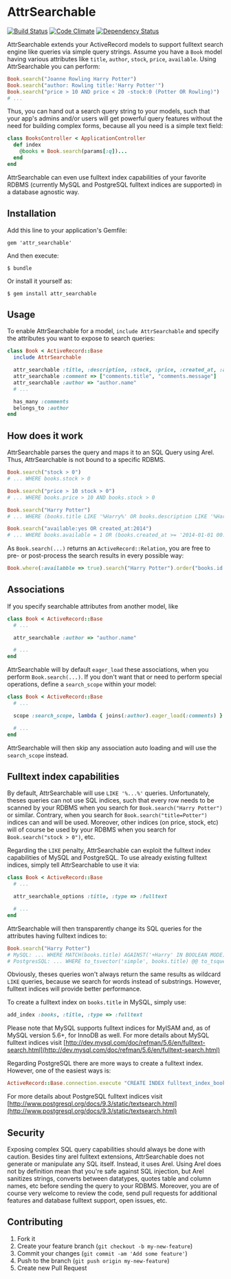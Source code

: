 # AttrSearchable

[![Build Status](https://secure.travis-ci.org/mrkamel/attr_searchable.png?branch=master)](http://travis-ci.org/mrkamel/attr_searchable)
[![Code Climate](https://codeclimate.com/github/mrkamel/attr_searchable.png)](https://codeclimate.com/github/mrkamel/attr_searchable)
[![Dependency Status](https://gemnasium.com/mrkamel/attr_searchable.png?travis)](https://gemnasium.com/mrkamel/attr_searchable)

AttrSearchable extends your ActiveRecord models to support fulltext search engine like queries
via simple query strings. Assume you have a `Book` model having various attributes like
`title`, `author`, `stock`, `price`, `available`. Using AttrSearchable you can perform:

```ruby
Book.search("Joanne Rowling Harry Potter")
Book.search("author: Rowling title:'Harry Potter'")
Book.search("price > 10 AND price < 20 -stock:0 (Potter OR Rowling)")
# ...
```

Thus, you can hand out a search query string to your models, such that your
app's admins and/or users will get powerful query features without the need for
building complex forms, because all you need is a simple text field:

```ruby
class BooksController < ApplicationController
  def index
    @books = Book.search(params[:q])...
  end
end
```

AttrSearchable can even use fulltext index capabilities of your favorite RDBMS
(currently MySQL and PostgreSQL fulltext indices are supported) in a database
agnostic way.

## Installation

Add this line to your application's Gemfile:

    gem 'attr_searchable'

And then execute:

    $ bundle

Or install it yourself as:

    $ gem install attr_searchable

## Usage

To enable AttrSearchable for a model, `include AttrSearchable` and specify the
attributes you want to expose to search queries:

```ruby
class Book < ActiveRecord::Base
  include AttrSearchable

  attr_searchable :title, :description, :stock, :price, :created_at, :available
  attr_searchable :comment => ["comments.title", "comments.message"]
  attr_searchable :author => "author.name"
  # ...

  has_many :comments
  belongs_to :author
end
```

## How does it work

AttrSearchable parses the query and maps it to an SQL Query using Arel.
Thus, AttrSearchable is not bound to a specific RDBMS.

```ruby
Book.search("stock > 0")
# ... WHERE books.stock > 0

Book.search("price > 10 stock > 0")
# ... WHERE books.price > 10 AND books.stock > 0

Book.search("Harry Potter")
# ... WHERE (books.title LIKE '%Harry%' OR books.description LIKE '%Harry%' OR ...) AND (books.title LIKE '%Potter%' OR books.description LIKE '%Potter%' ...)

Book.search("available:yes OR created_at:2014")
# ... WHERE books.available = 1 OR (books.created_at >= '2014-01-01 00:00:00' and books.created_at <= '2014-12-31 00:00:00')
```

As `Book.search(...)` returns an `ActiveRecord::Relation`, you are free to pre-
or post-process the search results in every possible way:

```ruby
Book.where(:availabble => true).search("Harry Potter").order("books.id desc").paginate(:page => params[:page])
```

## Associations

If you specify searchable attributes from another model, like

```ruby
class Book < ActiveRecord::Base
  # ...

  attr_searchable :author => "author.name"

  # ...
end
```

AttrSearchable will by default `eager_load` these associations, when you
perform `Book.search(...)`. If you don't want that or need to perform special
operations, define a `search_scope` within your model:

```ruby
class Book < ActiveRecord::Base
  # ...

  scope :search_scope, lambda { joins(:author).eager_load(:comments) } # etc.

  # ...
end
```

AttrSearchable will then skip any association auto loading and will use
the `search_scope` instead.

## Fulltext index capabilities

By default, AttrSearchable will use `LIKE '%...%'` queries. Unfortunately,
theses queries can not use SQL indices, such that every row needs to be scanned
by your RDBMS when you search for `Book.search("Harry Potter")` or similar.
Contrary, when you search for `Book.search("title=Potter")` indices can and
will be used. Moreover, other indices (on price, stock, etc) will of course be
used by your RDBMS when you search for `Book.search("stock > 0")`, etc.

Regarding the `LIKE` penalty, AttrSearchable can exploit the fulltext index
capabilities of MySQL and PostgreSQL. To use already existing fulltext indices,
simply tell AttrSearchable to use it via:

```ruby
class Book < ActiveRecord::Base
  # ...

  attr_searchable_options :title, :type => :fulltext

  # ...
end
```

AttrSearchable will then transparently change its SQL queries for the
attributes having fulltext indices to:

```ruby
Book.search("Harry Potter")
# MySQL: ... WHERE MATCH(books.title) AGAINST('+Harry' IN BOOLEAN MODE) AND MATCH(books.title) AGAINST('+Potter' IN BOOLEAN MODE)
# PostgresSQL: ... WHERE to_tsvector('simple', books.title) @@ to_tsquery('simple', 'Harry') AND to_tsvector('simple', books.title) @@ to_tsquery('simple', books.title)
```

Obviously, theses queries won't always return the same results as wildcard
`LIKE` queries, because we search for words instead of substrings. However,
fulltext indices will provide better performance.

To create a fulltext index on `books.title` in MySQL, simply use:

```ruby
add_index :books, :title, :type => :fulltext
```

Please note that MySQL supports fulltext indices for MyISAM and, as of MySQL
version 5.6+, for InnoDB as well. For more details about MySQL fulltext indices
visit
[http://dev.mysql.com/doc/refman/5.6/en/fulltext-search.html](http://dev.mysql.com/doc/refman/5.6/en/fulltext-search.html)

Regarding PostgreSQL there are more ways to create a fulltext index. However,
one of the easiest ways is:

```ruby
ActiveRecord::Base.connection.execute "CREATE INDEX fulltext_index_books_on_title ON books USING GIN(to_tsvector('simple', title))"
```

For more details about PostgreSQL fulltext indices visit
[http://www.postgresql.org/docs/9.3/static/textsearch.html](http://www.postgresql.org/docs/9.3/static/textsearch.html)

## Security

Exposing complex SQL query capabilities should always be done with caution.
Besides tiny arel fulltext extensions, AttrSearchable does not generate or
manipulate any SQL itself. Instead, it uses Arel. Using Arel does not by
definition mean that you're safe against SQL injection, but Arel sanitizes
strings, converts between datatypes, quotes table and column names, etc before
sending the query to your RDBMS. Moreover, you are of course very welcome to
review the code, send pull requests for additional features and database
fulltext support, open issues, etc.

## Contributing

1. Fork it
2. Create your feature branch (`git checkout -b my-new-feature`)
3. Commit your changes (`git commit -am 'Add some feature'`)
4. Push to the branch (`git push origin my-new-feature`)
5. Create new Pull Request
